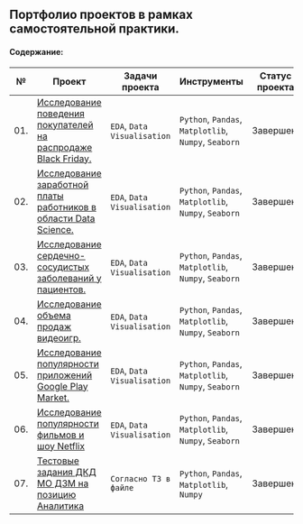 ## Портфолио проектов в рамках самостоятельной практики.

#### Содержание:

| № | Проект    | Задачи проекта   | Инструменты  |Статус проекта  |
|---|-----------|------------------|--------------|-----------------|
|01.|[Исследование поведения покупателей на распродаже Black Friday.](https://github.com/alexkandinsky/pet_projects/blob/main/black_friday_project.ipynb)|`EDA`, `Data Visualisation`|`Python`, `Pandas`, `Matplotlib`, `Numpy`, `Seaborn`|Завершен.|
|02.|[Исследование заработной платы работников в области Data Science.](https://github.com/alexkandinsky/pet_projects/blob/main/ds_salaries_project.ipynb)|`EDA`, `Data Visualisation`|`Python`, `Pandas`, `Matplotlib`, `Numpy`, `Seaborn`|Завершен.|
|03.|[Исследование сердечно-сосудистых заболеваний у пациентов.](https://github.com/alexkandinsky/pet_projects/blob/main/heart_disease_project.ipynb)|`EDA`, `Data Visualisation`|`Python`, `Pandas`, `Matplotlib`, `Numpy`, `Seaborn`|Завершен.|
|04.|[Исследование объема продаж видеоигр.](https://github.com/alexkandinsky/pet_projects/blob/main/video_game_sales_project.ipynb)|`EDA`, `Data Visualisation`|`Python`, `Pandas`, `Matplotlib`, `Numpy`, `Seaborn`|Завершен.|
|05.|[Исследование популярности приложений Google Play Market.](https://github.com/alexkandinsky/pet_projects/blob/main/googleplay_store_project.ipynb)|`EDA`, `Data Visualisation`|`Python`, `Pandas`, `Matplotlib`, `Numpy`, `Seaborn`|Завершен.|
|06.|[Исследование популярности фильмов и шоу Netflix](https://github.com/alexkandinsky/pet_projects/blob/main/netflix_titles_project.ipynb)|`EDA`, `Data Visualisation`|`Python`, `Pandas`, `Matplotlib`, `Numpy`, `Seaborn`|Завершен.|
|07.|[Тестовые задания ДКД МО ДЗМ на позицию Аналитика](https://github.com/alexkandinsky/pet_projects/blob/main/test_task_ДКД_МО_ДЗМ.ipynb)|`Согласно ТЗ в файле`|`Python`, `Pandas`, `Matplotlib`, `Numpy`|Завершен.|


